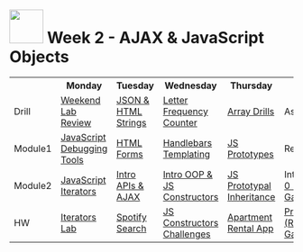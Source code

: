 # <img src="https://cloud.githubusercontent.com/assets/7833470/10423298/ea833a68-7079-11e5-84f8-0a925ab96893.png" width="60"> Week 2 - AJAX & JavaScript Objects

<table>
  <tr>
    <th></th>
    <th>Monday</th>
    <th>Tuesday</th>
    <th>Wednesday</th>
    <th>Thursday</th>
    <th>Friday</th>
  </tr>
  <tr>
    <td>Drill</td>
    <td><a href="day-01/drill">Weekend Lab Review</a></td>
    <td><a href="day-02/drill">JSON & HTML Strings</a></td>
    <td><a href="day-03/drill">Letter Frequency Counter</a></td>
    <td><a href="day-04/drill">Array Drills</a></td>
    <td>Assessment</td>
  </tr>
  <tr>
    <td>Module1</td>
    <td><a href="day-01/module-01">JavaScript Debugging Tools</a></td>
    <td><a href="day-02/module-01">HTML Forms</a></td>
    <td><a href="day-03/module-01">Handlebars Templating</a></td>
    <td><a href="day-04/module-01">JS Prototypes</a></td>
    <td>Review</td>
  </tr>
  <tr>
    <td>Module2</td>
    <td><a href="day-01/module-02">JavaScript Iterators</a></td>
    <td><a href="day-02/module-02">Intro APIs & AJAX</a></td>
    <td><a href="day-03/module-02">Intro OOP & JS Constructors</a></td>
    <td><a href="day-04/module-02">JS Prototypal Inheritance</a></td>
    <td>Intro <a href="https://github.com/sf-wdi-24/project-00" target="_blank">Project 0 (Racing Game)</a></td>
  </tr>
  <tr>
    <td>HW</td>
    <td><a href="https://github.com/sf-wdi-24/iterators-challenges" target="_blank">Iterators Lab</a></td>
    <td><a href="https://github.com/sf-wdi-24/spotify-search" target="_blank">Spotify Search</a></td>
    <td><a href="https://github.com/sf-wdi-24/OOP-challenge" target="_blank">JS Constructors Challenges</a></td>
    <td><a href="https://github.com/sf-wdi-24/apartment-oop" target="_blank">Apartment Rental App</a></td>
    <td><a href="https://github.com/sf-wdi-24/project-00" target="_blank">Project 0 (Racing Game)</a></td>
  </tr>
</table>

